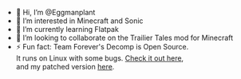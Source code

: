 - 👋 Hi, I’m @Eggmanplant
- 👀 I’m interested in Minecraft and Sonic
- 🌱 I’m currently learning Flatpak
- 💞️ I’m looking to collaborate on the Trailier Tales mod for Minecraft
- ⚡ Fun fact: Team Forever's Decomp is Open Source. \
  It runs on Linux with some bugs. [Check it out here](https://github.com/ElspethThePict/TeamForever-v4-1.3),\
  and my patched version [here](https://github.com/Eggmanplant/ForeverDecompLinux).

<!---
Eggmanplant/Eggmanplant is a ✨ special ✨ repository because its `README.md` (this file) appears on your GitHub profile.
You can click the Preview link to take a look at your changes.
--->
